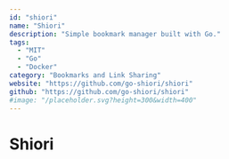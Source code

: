 ```yaml
---
id: "shiori"
name: "Shiori"
description: "Simple bookmark manager built with Go."
tags:
  - "MIT"
  - "Go"
  - "Docker"
category: "Bookmarks and Link Sharing"
website: "https://github.com/go-shiori/shiori"
github: "https://github.com/go-shiori/shiori"
#image: "/placeholder.svg?height=300&width=400"
---
```


# Shiori
